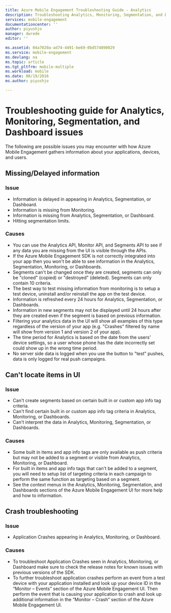 ```yaml
---
title: Azure Mobile Engagement Troubleshooting Guide - Analytics
description: Troubleshooting Analytics, Monitoring, Segmentation, and Dashboard issues in Azure Mobile Engagement
services: mobile-engagement
documentationcenter: ''
author: piyushjo
manager: dwrede
editor: ''

ms.assetid: 04a7020a-ad74-4491-be69-0bd574890029
ms.service: mobile-engagement
ms.devlang: na
ms.topic: article
ms.tgt_pltfrm: mobile-multiple
ms.workload: mobile
ms.date: 08/19/2016
ms.author: piyushjo

---
```

# Troubleshooting guide for Analytics, Monitoring, Segmentation, and Dashboard issues
The following are possible issues you may encounter with how Azure Mobile Engagement gathers information about your applications, devices, and users.

## Missing/Delayed information
### Issue
* Information is delayed in appearing in Analytics, Segmentation, or Dashboard.
* Information is missing from Monitoring.
* Information is missing from Analytics, Segmentation, or Dashboard.
* Hitting segmentation limits.

### Causes
* You can use the Analytics API, Monitor API, and Segments API to see if any data you are missing from the UI is visible through the APIs.
* If the Azure Mobile Engagement SDK is not correctly integrated into your app then you won't be able to see information in the Analytics, Segmentation, Monitoring, or Dashboards.
* Segments can't be changed once they are created, segments can only be "cloned" (copied) or "destroyed" (deleted). Segments can only contain 10 criteria.
* The best way to test missing information from monitoring is to setup a test device, uninstall and/or reinstall the app on the test device.
* Information is refreshed every 24 hours for Analytics, Segmentation, or Dashboards.
* Information in new segments may not be displayed until 24 hours after they are created even if the segment is based on previous information.
* Filtering your analytics data in the UI will show all examples of this type regardless of the version of your app (e.g. "Crashes" filtered by name will show from version 1 and version 2 of your app).
* The time period for Analytics is based on the date from the users' device settings, so a user whose phone has the date incorrectly set could show up in the wrong time period.
* No server side data is logged when you use the button to "test" pushes, data is only logged for real push campaigns.

## Can't locate items in UI
### Issue
* Can't create segments based on certain built in or custom app info tag criteria.
* Can't find certain built in or custom app info tag criteria in Analytics, Monitoring, or Dashboards.
* Can't interpret the data in Analytics, Monitoring, Segmentation, or Dashboards.

### Causes
* Some built in items and app info tags are only available as push criteria but may not be added to a segment or visible from Analytics, Monitoring, or Dashboard. 
* For built in items and app info tags that can't be added to a segment, you will need to setup list of targeting criteria in each campaign to perform the same function as targeting based on a segment.
* See the context menus in the Analytics, Monitoring, Segmentation, and Dashboards sections of the Azure Mobile Engagement UI for more help and how to information.

## Crash troubleshooting
### Issue
* Application Crashes appearing in Analytics, Monitoring, or Dashboard.

### Causes
* To troubleshoot Application Crashes seen in Analytics, Monitoring, or Dashboard make sure to check the release notes for known issues with previous versions of the SDK.
* To further troubleshoot application crashes perform an event from a test device with your application installed and look up your device ID in the “Monitor – Events” section of the Azure Mobile Engagement UI. Then perform the event that is causing your application to crash and look up additional information in the “Monitor – Crash” section of the Azure Mobile Engagement UI. 

